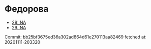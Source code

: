 # Федорова
- [28: NA](28.md)
- [29: NA](29.md)

Commit: bb25bf3675ed36a302ad864d61e270113aa82469
 fetched at: 20201111-203320
